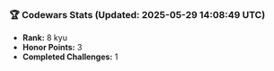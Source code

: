 ### 🏆 Codewars Stats (Updated: 2025-05-29 14:08:49 UTC)

- **Rank:** 8 kyu
- **Honor Points:** 3
- **Completed Challenges:** 1
